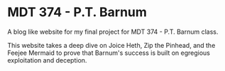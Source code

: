 # MDT 374 - P.T. Barnum 

A blog like website for my final project for MDT 374 - P.T. Barnum class.

This website takes a deep dive on Joice Heth, Zip the Pinhead, and the Feejee Mermaid to prove that Barnum's success is built on egregious exploitation and deception.